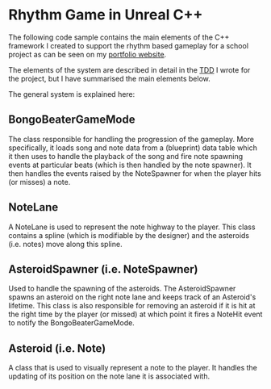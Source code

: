 # Rhythm Game in Unreal C++
 
The following code sample contains the main elements of the C++ framework I created to support the rhythm based gameplay for a school project as can be seen on my [portfolio website](https://alexdiallo.com/portfolio/bongo-beater-unreal-vr-project/).

The elements of the system are described in detail in the [TDD](https://alexdiallo.com/2020/01/22/technical-design-of-a-rhythm-game/) I wrote for the project, but I have summarised the main elements below.

The general system is explained here:

## BongoBeaterGameMode
The class responsible for handling the progression of the gameplay. More specifically, it loads song and note data from a (blueprint) data table which it then uses to handle the playback of the song and fire note spawning events at particular beats (which is then handled by the note spawner). It then handles the events raised by the NoteSpawner for when the player hits (or misses) a note.
## NoteLane
A NoteLane is used to represent the note highway to the player. This class contains a spline (which is modifiable by the designer) and the asteroids (i.e. notes) move along this spline.
## AsteroidSpawner (i.e. NoteSpawner)
Used to handle the spawning of the asteroids. The AsteroidSpawner spawns an asteroid on the right note lane and keeps track of an Asteroid's lifetime. This class is also responsible for removing an asteroid if it is hit at the right time by the player (or missed) at which point it fires a NoteHit event to notify the BongoBeaterGameMode.
## Asteroid (i.e. Note)
A class that is used to visually represent a note to the player. It handles the updating of its position on the note lane it is associated with.